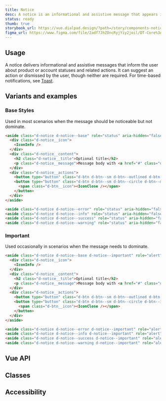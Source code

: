 ```yaml
---
title: Notice
desc: A notice is an informational and assistive message that appears inline with content.
status: ready
thumb: true
storybook_url: https://vue.dialpad.design/?path=/story/components-notice--default
figma_url: https://www.figma.com/file/2adf7JhZOncRyjYiy2joil/DT-Core%3A-Components-7?node-id=8921%3A23341&viewport=145%2C-209%2C0.31&t=xHutRjwo1o5zMTgT-11
---
```


<code-well-header bgclass="d-bgc-primary">
  <example-notice kind="base" role="status" />
</code-well-header>

<!-- <component-combinator component-name="DtNotice" /> -->

## Usage

A notice delivers informational and assistive messages that inform the user about product or account statuses and related actions. It can suggest an action or dismissed by the user, though neither are required. For time-based notifications, see [Toast](toast.md).

## Variants and examples

### Base Styles

Used in most scenarios when the message should be noticeable but not dominate.

<code-well-header bgclass="d-bgc-primary">
  <example-notice kind="base" role="status" />
  <example-notice kind="error" role="status" />
  <example-notice kind="info" role="status" />
  <example-notice kind="success" role="status" />
  <example-notice kind="warning" role="status" />
</code-well-header>

```html
<aside class="d-notice d-notice--base" role="status" aria-hidden="false">
  <div class="d-notice__icon">
    <IconInfo />
  </div>
  <div class="d-notice__content">
    <h2 class="d-notice__title">Optional title</h2>
    <p class="d-notice__message">Message body with <a href="#" class="d-link d-link--muted">a link.</a></p>
  </div>
  <div class="d-notice__actions">
    <button type="button" class="d-btn d-btn--sm d-btn--outlined d-btn--muted">Action</button>
    <button type="button" class="d-btn d-btn--sm d-btn--circle d-btn--muted js-example-notice-close" aria-label="Close">
      <span class="d-btn__icon"><IconClose /></span>
    </button>
  </div>
</aside>

<aside class="d-notice d-notice--error" role="status" aria-hidden="false">…</aside>
<aside class="d-notice d-notice--info" role="status" aria-hidden="false">…</aside>
<aside class="d-notice d-notice--success" role="status" aria-hidden="false">…</aside>
<aside class="d-notice d-notice--warning" role="status" aria-hidden="false">…</aside>
```

### Important

Used occasionally in scenarios when the message needs to dominate.

<code-well-header>
  <example-notice kind="base" role="status" important />
  <example-notice kind="error" role="status" important />
  <example-notice kind="info" role="status" important />
  <example-notice kind="success" role="status" important />
  <example-notice kind="warning" role="status" important />
</code-well-header>

```html
<aside class="d-notice d-notice--base d-notice--important" role="alert" aria-hidden="false">
  <div class="d-notice__icon">
    <IconInfo />
  </div>
  <div class="d-notice__content">
    <h2 class="d-notice__title">Optional title</h2>
    <p class="d-notice__message">Message body with <a href="#" class="d-link d-link--inverted">a link.</a></p>
  </div>
  <div class="d-notice__actions">
    <button type="button" class="d-btn d-btn--sm d-btn--outlined d-btn--inverted">Action</button>
    <button type="button" class="d-btn d-btn--sm d-btn--circle d-btn--inverted js-example-notice-close" aria-label="Close">
      <span class="d-btn__icon"><IconClose /></span>
    </button>
  </div>
</aside>

<aside class="d-notice d-notice--error d-notice--important" role="alert" aria-hidden="false">…</aside>
<aside class="d-notice d-notice--info d-notice--important" role="alert" aria-hidden="false">…</aside>
<aside class="d-notice d-notice--success d-notice--important" role="alert" aria-hidden="false">…</aside>
<aside class="d-notice d-notice--warning d-notice--important" role="alert" aria-hidden="false">…</aside>
```

## Vue API

<component-vue-table component-name="notice" />

## Classes

<component-class-table component-name="notice" />

## Accessibility

<component-accessible-table component-name="notice" />

<script setup>
  import ExampleNotice from '@exampleComponents/ExampleNotice.vue';
</script>
